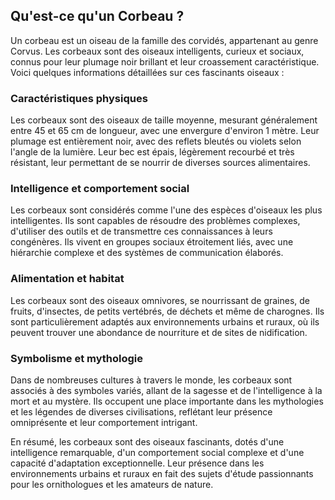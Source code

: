 ## Qu'est-ce qu'un Corbeau ?

Un corbeau est un oiseau de la famille des corvidés, appartenant au genre Corvus. Les corbeaux sont des oiseaux intelligents, curieux et sociaux, connus pour leur plumage noir brillant et leur croassement caractéristique. Voici quelques informations détaillées sur ces fascinants oiseaux :

### Caractéristiques physiques

Les corbeaux sont des oiseaux de taille moyenne, mesurant généralement entre 45 et 65 cm de longueur, avec une envergure d'environ 1 mètre. Leur plumage est entièrement noir, avec des reflets bleutés ou violets selon l'angle de la lumière. Leur bec est épais, légèrement recourbé et très résistant, leur permettant de se nourrir de diverses sources alimentaires.

### Intelligence et comportement social

Les corbeaux sont considérés comme l'une des espèces d'oiseaux les plus intelligentes. Ils sont capables de résoudre des problèmes complexes, d'utiliser des outils et de transmettre ces connaissances à leurs congénères. Ils vivent en groupes sociaux étroitement liés, avec une hiérarchie complexe et des systèmes de communication élaborés.

### Alimentation et habitat

Les corbeaux sont des oiseaux omnivores, se nourrissant de graines, de fruits, d'insectes, de petits vertébrés, de déchets et même de charognes. Ils sont particulièrement adaptés aux environnements urbains et ruraux, où ils peuvent trouver une abondance de nourriture et de sites de nidification.

### Symbolisme et mythologie

Dans de nombreuses cultures à travers le monde, les corbeaux sont associés à des symboles variés, allant de la sagesse et de l'intelligence à la mort et au mystère. Ils occupent une place importante dans les mythologies et les légendes de diverses civilisations, reflétant leur présence omniprésente et leur comportement intrigant.

En résumé, les corbeaux sont des oiseaux fascinants, dotés d'une intelligence remarquable, d'un comportement social complexe et d'une capacité d'adaptation exceptionnelle. Leur présence dans les environnements urbains et ruraux en fait des sujets d'étude passionnants pour les ornithologues et les amateurs de nature.